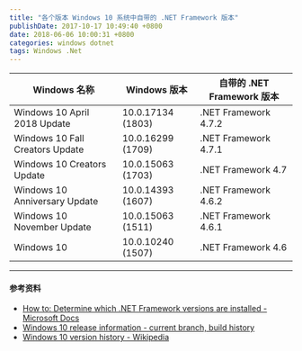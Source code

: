 ```yaml
---
title: "各个版本 Windows 10 系统中自带的 .NET Framework 版本"
publishDate: 2017-10-17 10:49:40 +0800
date: 2018-06-06 10:00:31 +0800
categories: windows dotnet
tags: Windows .Net
---
```


Windows 名称 | Windows 版本 | 自带的 .NET Framework 版本
-|-|-
Windows 10 April 2018 Update | 10.0.17134 (1803) | .NET Framework 4.7.2
Windows 10 Fall Creators Update | 10.0.16299 (1709) | .NET Framework 4.7.1
Windows 10 Creators Update | 10.0.15063 (1703) | .NET Framework 4.7
Windows 10 Anniversary Update | 10.0.14393 (1607) | .NET Framework 4.6.2
Windows 10 November Update | 10.0.15063 (1511) | .NET Framework 4.6.1
Windows 10 | 10.0.10240 (1507) | .NET Framework 4.6

---

#### 参考资料
- [How to: Determine which .NET Framework versions are installed -Microsoft Docs](https://docs.microsoft.com/en-us/dotnet/framework/migration-guide/how-to-determine-which-versions-are-installed)
- [Windows 10 release information - current branch, build history](https://technet.microsoft.com/en-us/windows/release-info.aspx)
- [Windows 10 version history - Wikipedia](https://en.wikipedia.org/wiki/Windows_10_version_history)
